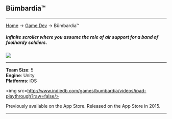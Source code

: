 ## Bümbardia™

---
[Home](/) -> [Game Dev](/game_dev) -> Bümbardia™

##### Infinite scroller where you assume the role of air support for a band of foolhardy soldiers.
<img src="https://media.indiedb.com/images/presskit/1/2/1054/Chipmonk_Cover_Art_ReallyWide.1.png?raw=true"/>

---

**Team Size**: 5
<br>
**Engine**: Unity
<br>
**Platforms**: iOS
<br>

<img src=http://www.indiedb.com/games/bumbardia/videos/ipad-playthrough?raw=false/>

Previously available on the App Store.
Released on the App Store in 2015.

---


